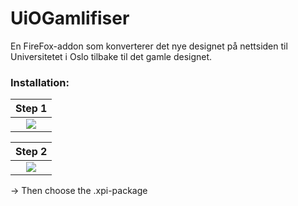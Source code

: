 # UiOGamlifiser
En FireFox-addon som konverterer det nye designet på nettsiden til Universitetet i Oslo tilbake til det gamle designet.

### Installation:

Step 1                     |
:-------------------------:|
![](https://image.prntscr.com/image/emTz4_kcSOypZ3geC3aSJA.png)             |

Step 2                     |
:-------------------------:|
![](https://i.imgur.com/287XgAh.png)             |

-> Then choose the .xpi-package
